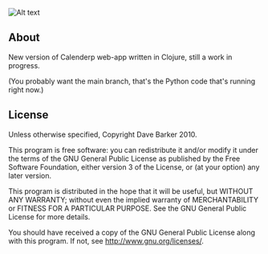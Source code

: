 ![Alt text](http://calenderp.appspot.com/images/calenderp.png)

About
-----

New version of Calenderp web-app written in Clojure, still a work in progress.

(You probably want the main branch, that's the Python code that's running right now.)


License
-------
Unless otherwise specified, Copyright Dave Barker 2010.

This program is free software: you can redistribute it and/or modify
it under the terms of the GNU General Public License as published by
the Free Software Foundation, either version 3 of the License, or
(at your option) any later version.

This program is distributed in the hope that it will be useful,
but WITHOUT ANY WARRANTY; without even the implied warranty of
MERCHANTABILITY or FITNESS FOR A PARTICULAR PURPOSE.  See the
GNU General Public License for more details.

You should have received a copy of the GNU General Public License
along with this program.  If not, see <http://www.gnu.org/licenses/>.
